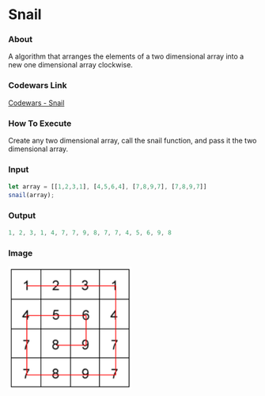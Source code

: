 # Snail

### About

A algorithm that arranges the elements of a two dimensional array into a new one dimensional array clockwise.

### Codewars Link

[Codewars - Snail](https://www.codewars.com/kata/521c2db8ddc89b9b7a0000c1)

### How To Execute

Create any two dimensional array, call the snail function, and pass it the two dimensional array.

### Input

```javascript
let array = [[1,2,3,1], [4,5,6,4], [7,8,9,7], [7,8,9,7]]
snail(array);
```

### Output

```javascript
1, 2, 3, 1, 4, 7, 7, 9, 8, 7, 7, 4, 5, 6, 9, 8
```

### Image

![snail code example image](assets/snail-code-example-image.png)

